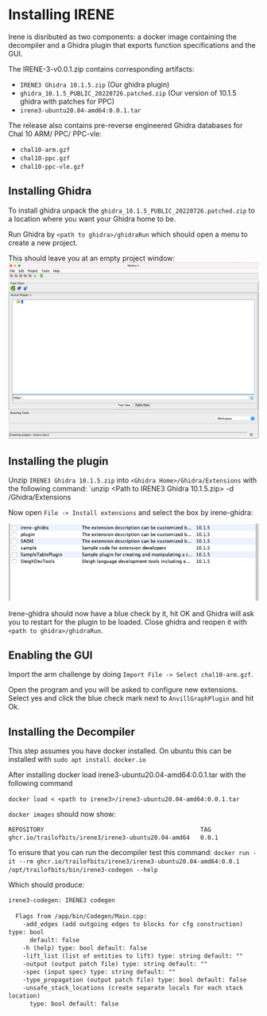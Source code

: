 # Installing IRENE

Irene is disributed as two components: a docker image containing the decompiler and a Ghidra plugin that exports function
specifications and the GUI.

The IRENE-3-v0.0.1.zip contains corresponding artifacts:
* `IRENE3 Ghidra 10.1.5.zip` (Our ghidra plugin)
* `ghidra_10.1.5_PUBLIC_20220726.patched.zip` (Our version of 10.1.5 ghidra with patches for PPC)
* `irene3-ubuntu20.04-amd64:0.0.1.tar`

The release also contains pre-reverse engineered Ghidra databases for Chal 10 ARM/ PPC/ PPC-vle:
* `chal10-arm.gzf`
* `chal10-ppc.gzf`
* `chal10-ppc-vle.gzf`


## Installing Ghidra

To install ghidra unpack the `ghidra_10.1.5_PUBLIC_20220726.patched.zip` to a location where you want your Ghidra home to be. 

Run Ghidra by `<path to ghidra>/ghidraRun` which should open a menu to create a new project.

This should leave you at an empty project window:
![Ghidra Project Window](resources/NewProjectGhidra.png)

## Installing the plugin

Unzip `IRENE3 Ghidra 10.1.5.zip` into `<Ghidra Home>/Ghidra/Extensions` with the following command: `unzip <Path to IRENE3 Ghidra 10.1.5.zip> -d <Ghidra home>/Ghidra/Extensions 

Now open `File -> Install extensions` and select the box by irene-ghidra:

![Ghidra install extensions](resources/PluginList.png)

Irene-ghidra should now have a blue check by it, hit OK and Ghidra will ask you to restart for the plugin to be loaded. Close ghidra and reopen it with `<path to ghidra>/ghidraRun`.

## Enabling the GUI

Import the arm challenge by doing `Import File -> Select chal10-arm.gzf`.

Open the program and you will be asked to configure new extensions. Select yes and click the blue check mark next to `AnvillGraphPlugin` and hit Ok.

## Installing the Decompiler

This step assumes you have docker installed. On ubuntu this can be installed with `sudo apt install docker.io`

After installing docker load irene3-ubuntu20.04-amd64:0.0.1.tar with the following command 

`docker load < <path to irene3>/irene3-ubuntu20.04-amd64:0.0.1.tar`

`docker images` should now show:

```
REPOSITORY                                            TAG        
ghcr.io/trailofbits/irene3/irene3-ubuntu20.04-amd64   0.0.1      
```

To ensure that you can run the decompiler test this command:
`docker run -it --rm ghcr.io/trailofbits/irene3/irene3-ubuntu20.04-amd64:0.0.1 /opt/trailofbits/bin/irene3-codegen --help` 

Which should produce:
```
irene3-codegen: IRENE3 codegen

  Flags from /app/bin/Codegen/Main.cpp:
    -add_edges (add outgoing edges to blocks for cfg construction) type: bool
      default: false
    -h (help) type: bool default: false
    -lift_list (list of entities to lift) type: string default: ""
    -output (output patch file) type: string default: ""
    -spec (input spec) type: string default: ""
    -type_propagation (output patch file) type: bool default: false
    -unsafe_stack_locations (create separate locals for each stack location)
      type: bool default: false
```